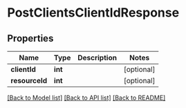 # PostClientsClientIdResponse

## Properties
Name | Type | Description | Notes
------------ | ------------- | ------------- | -------------
**clientId** | **int** |  | [optional] 
**resourceId** | **int** |  | [optional] 

[[Back to Model list]](../../README.md#documentation-for-models) [[Back to API list]](../../README.md#documentation-for-api-endpoints) [[Back to README]](../../README.md)


